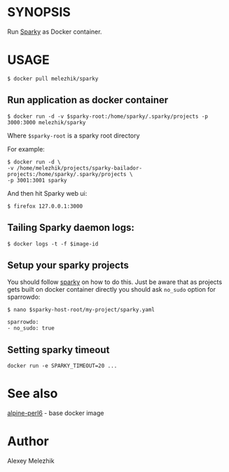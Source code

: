 # SYNOPSIS

Run [Sparky](https://github.com/melezhik/sparky) as Docker container.

# USAGE

    $ docker pull melezhik/sparky 

## Run application as docker container 

    $ docker run -d -v $sparky-root:/home/sparky/.sparky/projects -p 3000:3000 melezhik/sparky

Where `$sparky-root` is a sparky root directory


For example:

    $ docker run -d \
    -v /home/melezhik/projects/sparky-bailador-projects:/home/sparky/.sparky/projects \
    -p 3001:3001 sparky

And then hit Sparky web ui:

    $ firefox 127.0.0.1:3000

## Tailing Sparky daemon logs:

    $ docker logs -t -f $image-id

## Setup your sparky projects

You should follow [sparky](https://github.com/melezhik/sparky) on how to do this.
Just be aware that as projects gets built on docker container directly you should ask `no_sudo`
option for sparrowdo:


    $ nano $sparky-host-root/my-project/sparky.yaml

    sparrowdo:
    - no_sudo: true    

## Setting sparky timeout

    docker run -e SPARKY_TIMEOUT=20 ...

# See also

[alpine-perl6](https://github.com/JJ/alpine-perl6) - base docker image 

# Author

Alexey Melezhik


